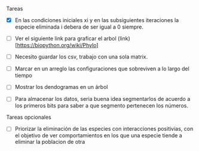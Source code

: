 Tareas

-[x] En las condiciones iniciales xi y en las subsiguientes iteraciones la especie eliminada i debera de ser igual a 0 siempre.

-[ ] Ver el siguiente link para graficar el arbol (link)[https://biopython.org/wiki/Phylo]

-[ ] Necesito guardar los csv, trabajo con una sola matrix.
-[ ] Marcar en un arreglo las configuraciones que sobreviven a lo largo del tiempo
-[ ] Mostrar los dendogramas en un árbol

-[ ] Para almacenar los datos, seria buena idea segmentarlos de acuerdo a los primeros bits para saber a que segmento pertenecen los números.

Tareas opcionales
-[ ] Priorizar la eliminación de las especies con interacciones positivias, con el objetivo de ver comportamientos en los que una especie tiende a eliminar la poblacion de otra


